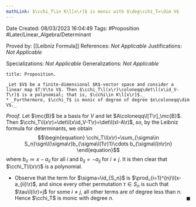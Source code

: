 ```yaml
---
mathLink: $\cchi_T\in K\l[x\r]$ is monic with $\deg\cchi_T=\dim V$
---
```


<div class="topSpace"></div>

Date Created: 08/03/2023 16:04:49
Tags: #Proposition #Later/Linear_Algebra/Determinant

Proved by: [[Leibniz Formula]]
References: _Not Applicable_
Justifications: _Not Applicable_

Specializations: _Not Applicable_
Generalizations: _Not Applicable_

``` ad-Proposition
title: Proposition.

_Let $V$ be a finite-dimensional $K$-vector space and consider a linear map $T:V\to V$. Then $\cchi_T\l(x\r)\coloneqq\det\l(x\id_V-T\r)$ is a polynomial; that is, $\cchi\in K\l[x\r]$._
* _Furthermore, $\cchi_T$ is monic of degree of degree $n\coloneqq\dim V$._

```

_Proof_. Let $\mc{B}$ be a basis for $V$ and let $A\coloneqq\l[T\r]_\mc{B}$. Then $\cchi_T\l(x\r)=\det\l(x\id_V-T\r)=\det\l(xI-A\r)$, so, by the Leibniz formula for determinants, we obtain
$$\begin{equation}
    \cchi_T\l(x\r)=\sum_{\sigma\in S_n}\sgn\l(\sigma\r)b_{\sigma\l(1\r)1}\cdots b_{\sigma\l(n\r)n}
\end{equation}$$
where $b_{ii}\coloneqq x-a_{ii}$ for all $i$ and $b_{ij}=-a_{ij}$ for $i\neq j$. It is then clear that $\cchi_T\l(x\r)$ is a polynomial.
* Observe that the term for $\sigma=\id_{S_n}$ is $\prod_{i=1}^{n}\l(x-a_{ii}\r)$, and since every other permutation $\tau\in S_n$ is such that $\tau\l(i\r)=j$ for some $i\neq j$, all other terms are of degree less than $n$. Hence $\cchi_T$ is monic with degree $n$.<span style="float:right;">$\blacksquare$</span>
